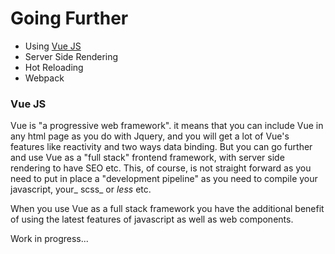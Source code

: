 # Going Further

* Using [Vue JS](https://vuejs.org/)
* Server Side Rendering
* Hot Reloading
* Webpack

### Vue JS

Vue is "a progressive web framework". it means that you can include Vue in any html page as you do with Jquery, and you will get a lot of Vue's features like reactivity and two ways data binding. But you can go further and use Vue as a "full stack" frontend framework, with server side rendering to have SEO etc. This, of course, is not straight forward as you need to put in place a "development pipeline" as you need to compile your javascript, your_ scss_ or _less_ etc. 

When you use Vue as a full stack framework you have the additional benefit of using the latest features of javascript as well as web components.

Work in progress...




